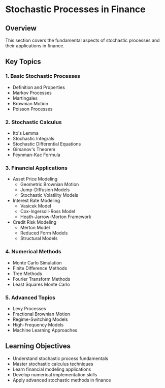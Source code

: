 # Stochastic Processes in Finance

## Overview
This section covers the fundamental aspects of stochastic processes and their applications in finance.

## Key Topics

### 1. Basic Stochastic Processes
- Definition and Properties
- Markov Processes
- Martingales
- Brownian Motion
- Poisson Processes

### 2. Stochastic Calculus
- Ito's Lemma
- Stochastic Integrals
- Stochastic Differential Equations
- Girsanov's Theorem
- Feynman-Kac Formula

### 3. Financial Applications
- Asset Price Modeling
  - Geometric Brownian Motion
  - Jump-Diffusion Models
  - Stochastic Volatility Models
- Interest Rate Modeling
  - Vasicek Model
  - Cox-Ingersoll-Ross Model
  - Heath-Jarrow-Morton Framework
- Credit Risk Modeling
  - Merton Model
  - Reduced Form Models
  - Structural Models

### 4. Numerical Methods
- Monte Carlo Simulation
- Finite Difference Methods
- Tree Methods
- Fourier Transform Methods
- Least Squares Monte Carlo

### 5. Advanced Topics
- Levy Processes
- Fractional Brownian Motion
- Regime-Switching Models
- High-Frequency Models
- Machine Learning Approaches

## Learning Objectives
- Understand stochastic process fundamentals
- Master stochastic calculus techniques
- Learn financial modeling applications
- Develop numerical implementation skills
- Apply advanced stochastic methods in finance 